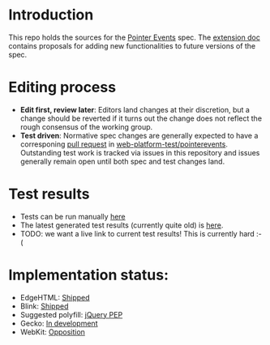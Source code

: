 # Introduction
This repo holds the sources for the [Pointer Events](https://w3c.github.io/pointerevents/) spec. The [extension doc](https://w3c.github.io/pointerevents/extension.html) contains proposals for adding new functionalities to future versions of the spec.

# Editing process
- **Edit first, review later**: Editors land changes at their discretion, but a change should be reverted if it turns out the change does not reflect the rough consensus of the working group.
- **Test driven**: Normative spec changes are generally expected to have a corresponing [pull request](https://github.com/w3c/web-platform-tests/pulls?utf8=%E2%9C%93&q=is%3Apr%20is%3Aopen%20label%3Apointerevents%20) in  [web-platform-test/pointerevents](https://github.com/w3c/web-platform-tests/tree/master/pointerevents).  Outstanding test work is tracked via issues in this repository and issues generally remain open until both spec and test changes land.

# Test results
- Tests can be run manually [here](http://w3c-test.org/pointerevents/)
- The latest generated test results (currently quite old) is [here](https://w3c.github.io/test-results/pointerevents/all.html).
- TODO: we want a live link to current test results!  This is currently hard :-(

# Implementation status:
- EdgeHTML: [Shipped](https://developer.microsoft.com/en-us/microsoft-edge/platform/status/pointerevents)
- Blink: [Shipped](https://www.chromestatus.com/feature/4504699138998272)
- Suggested polyfill: [jQuery PEP](https://github.com/jquery/PEP)
- Gecko: [In development](https://platform-status.mozilla.org/#pointer-events)
- WebKit: [Opposition](https://lists.webkit.org/pipermail/webkit-dev/2012-December/023050.html)
